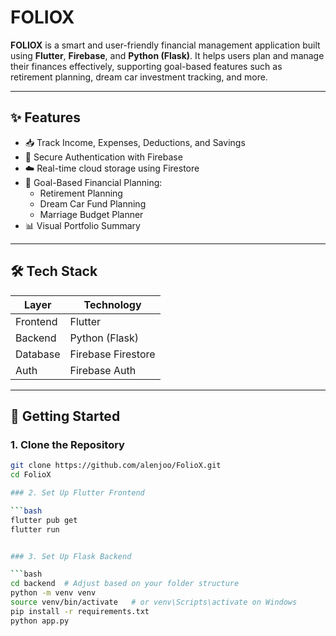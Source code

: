# FOLIOX

**FOLIOX** is a smart and user-friendly financial management application built using **Flutter**, **Firebase**, and **Python (Flask)**. It helps users plan and manage their finances effectively, supporting goal-based features such as retirement planning, dream car investment tracking, and more.

---

## ✨ Features

- 📥 Track Income, Expenses, Deductions, and Savings
- 🔐 Secure Authentication with Firebase
- ☁️ Real-time cloud storage using Firestore
- 🎯 Goal-Based Financial Planning:
  - Retirement Planning
  - Dream Car Fund Planning
  - Marriage Budget Planner
- 📊 Visual Portfolio Summary

---

## 🛠️ Tech Stack

| Layer         | Technology          |
|---------------|----------------------|
| Frontend      | Flutter              |
| Backend       | Python (Flask)       |
| Database      | Firebase Firestore   |
| Auth          | Firebase Auth        |         

---

## 🚀 Getting Started

### 1. Clone the Repository

```bash
git clone https://github.com/alenjoo/FolioX.git
cd FolioX

### 2. Set Up Flutter Frontend

```bash
flutter pub get
flutter run


### 3. Set Up Flask Backend

```bash
cd backend  # Adjust based on your folder structure
python -m venv venv
source venv/bin/activate   # or venv\Scripts\activate on Windows
pip install -r requirements.txt
python app.py




